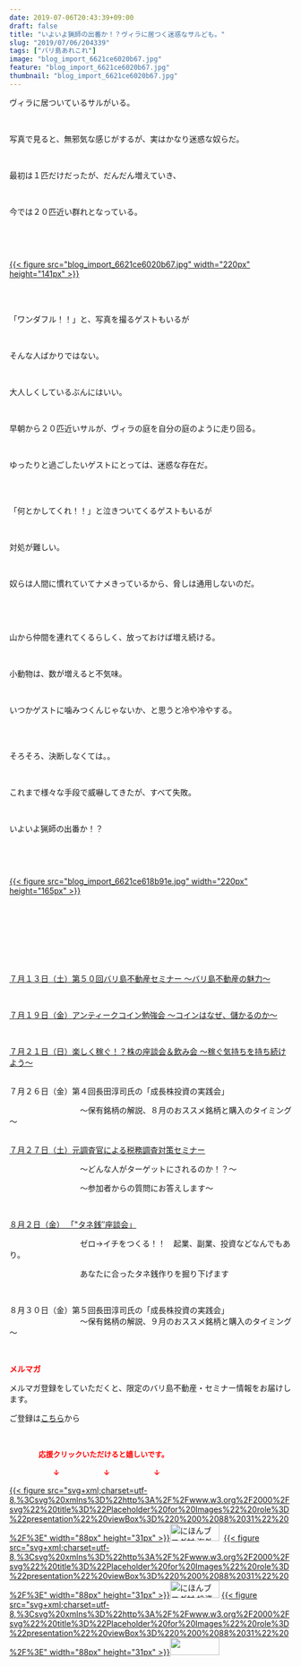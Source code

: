 ```yaml
---
date: 2019-07-06T20:43:39+09:00
draft: false
title: "いよいよ猟師の出番か！？ヴィラに居つく迷惑なサルども。"
slug: "2019/07/06/204339"
tags: ["バリ島あれこれ"]
image: "blog_import_6621ce6020b67.jpg"
feature: "blog_import_6621ce6020b67.jpg"
thumbnail: "blog_import_6621ce6020b67.jpg"
---
```

<p>ヴィラに居ついているサルがいる。</p><p> </p><p>写真で見ると、無邪気な感じがするが、実はかなり迷惑な奴らだ。</p><p> </p><p>最初は１匹だけだったが、だんだん増えていき、</p><p> </p><p>今では２０匹近い群れとなっている。</p><p> </p><p> </p><p><a href="blog_import_6621ce6020b67.jpg">{{< figure src="blog_import_6621ce6020b67.jpg" width="220px" height="141px" >}}</a></p><p> </p><p><br/>「ワンダフル！！」と、写真を撮るゲストもいるが</p><p> </p><p>そんな人ばかりではない。</p><p> </p><p>大人しくしているぶんにはいい。</p><p> </p><p>早朝から２０匹近いサルが、ヴィラの庭を自分の庭のように走り回る。</p><p> </p><p>ゆったりと過ごしたいゲストにとっては、迷惑な存在だ。</p><p> </p><p><br/>「何とかしてくれ！！」と泣きついてくるゲストもいるが</p><p> </p><p>対処が難しい。</p><p> </p><p>奴らは人間に慣れていてナメきっているから、脅しは通用しないのだ。</p><p> </p><p> </p><p>山から仲間を連れてくるらしく、放っておけば増え続ける。</p><p> </p><p>小動物は、数が増えると不気味。</p><p> </p><p>いつかゲストに噛みつくんじゃないか、と思うと冷や冷やする。</p><p> </p><p><br/>そろそろ、決断しなくては。。</p><p> </p><p>これまで様々な手段で威嚇してきたが、すべて失敗。</p><p> </p><p>いよいよ猟師の出番か！？</p><p> </p><p> </p><p><a href="blog_import_6621ce618b91e.jpg">{{< figure src="blog_import_6621ce618b91e.jpg" width="220px" height="165px" >}}</a></p><p> </p><p> </p><p> </p><p> </p><p><a href="entry-12485162907.html#_=_" target="_blank">７月１３日（土）第５０回バリ島不動産セミナー ～バリ島不動産の魅力～</a></p><p> </p><p><a href="https://ameblo.jp/baliclub/entry-12489111879.html" target="_blank">７月１９日（金）アンティークコイン勉強会 ～コインはなぜ、儲かるのか～</a></p><p> </p><p><a href="https://ameblo.jp/baliclub/entry-12487913501.html" target="_blank">７月２１日（日）楽しく稼ぐ！？株の座談会＆飲み会 ～稼ぐ気持ちを持ち続けよう～</a></p><p><br/>７月２６日（金）第４回長田淳司氏の「成長株投資の実践会」</p><p>　　　　　　　　　～保有銘柄の解説、８月のおススメ銘柄と購入のタイミング～</p><p><br/><a href="https://ameblo.jp/baliclub/entry-12489917228.html" target="_blank">７月２７日（土）元調査官による税務調査対策セミナー</a></p><p>　　　　　　　　　～どんな人がターゲットにされるのか！？～</p><p>　　　　　　　　　～参加者からの質問にお答えします～</p><p> </p><p><a href="https://ameblo.jp/baliclub/entry-12490299208.html" target="_blank">８月２日（金） 「"タネ銭″座談会」</a></p><p>　　　　　　　　　ゼロ→イチをつくる！！　起業、副業、投資などなんでもあり。</p><p>　　　　　　　　　あなたに合ったタネ銭作りを掘り下げます</p><p> </p><p>８月３０日（金）第５回長田淳司氏の「成長株投資の実践会」<br/>　　　　　　　　　～保有銘柄の解説、９月のおススメ銘柄と購入のタイミング～</p><p> </p><p><span style="font-weight: bold;"><span style="color: rgb(255, 0, 0);">メルマガ</span></span></p><p>メルマガ登録をしていただくと、限定のバリ島不動産・セミナー情報をお届けします。</p><p>ご登録は<a href="f9eeVI" target="_blank">こちら</a>から</p><p style="text-align: center;"> </p><p><font color="#ff0000" size="2"><strong>　　　　応援クリックいただけると嬉しいです。</strong></font></p><p><font color="#ff0000" size="2"><strong>　　　　　　↓　　　　　　↓　　　　　　↓</strong></font></p><p><a href="ranking.html?p_cid=01260127" id="&amp;blogmura_banner">{{< figure src="svg+xml;charset=utf-8,%3Csvg%20xmlns%3D%22http%3A%2F%2Fwww.w3.org%2F2000%2Fsvg%22%20title%3D%22Placeholder%20for%20Images%22%20role%3D%22presentation%22%20viewBox%3D%220%200%2088%2031%22%20%2F%3E" width="88px" height="31px" >}}<noscript><img alt="にほんブログ村 海外生活ブログ バリ島情報へ" border="0" height="31" src="//overseas.blogmura.com/bali/img/bali88_31.gif" width="88"></noscript></a>  <a href="ranking.html?p_cid=01260127" id="&amp;blogmura_banner">{{< figure src="svg+xml;charset=utf-8,%3Csvg%20xmlns%3D%22http%3A%2F%2Fwww.w3.org%2F2000%2Fsvg%22%20title%3D%22Placeholder%20for%20Images%22%20role%3D%22presentation%22%20viewBox%3D%220%200%2088%2031%22%20%2F%3E" width="88px" height="31px" >}}<noscript><img alt="にほんブログ村 投資ブログ 不動産投資へ" border="0" height="31" src="//investment.blogmura.com/hudousantoushi/img/hudousantoushi88_31.gif" width="88"></noscript></a> <a href="link.php?1804582" title="人気ブログランキングへ">{{< figure src="svg+xml;charset=utf-8,%3Csvg%20xmlns%3D%22http%3A%2F%2Fwww.w3.org%2F2000%2Fsvg%22%20title%3D%22Placeholder%20for%20Images%22%20role%3D%22presentation%22%20viewBox%3D%220%200%2088%2031%22%20%2F%3E" width="88px" height="31px" >}}<noscript><img border="0" height="31" src="https://blog.with2.net/img/banner/banner_22.gif" width="88"></noscript></a></p>

